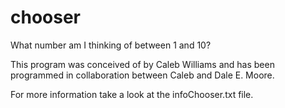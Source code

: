 chooser
=======

What number am I thinking of 
between 1 and 10?

This program was conceived of by Caleb Williams and has been programmed in collaboration between Caleb and Dale E. Moore.

For more information take a look at the infoChooser.txt file.
